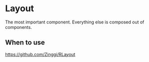 Layout
==========
The most important component. Everything else is composed out of <Layout/> components.

When to use
----------
https://github.com/Zinggi/RLayout

